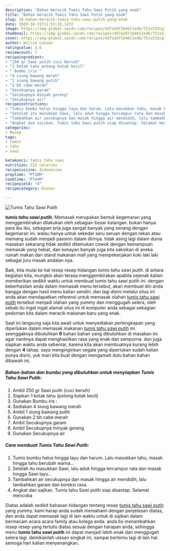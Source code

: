 ```yaml
---
description: "Bahan meracik Tumis Tahu Sawi Putih yang enak"
title: "Bahan meracik Tumis Tahu Sawi Putih yang enak"
slug: 18-bahan-meracik-tumis-tahu-sawi-putih-yang-enak
date: 2020-10-31T11:53:15.137Z
image: https://img-global.cpcdn.com/recipes/4d7a26f1b4611ed6/751x532cq70/tumis-tahu-sawi-putih-foto-resep-utama.jpg
thumbnail: https://img-global.cpcdn.com/recipes/4d7a26f1b4611ed6/751x532cq70/tumis-tahu-sawi-putih-foto-resep-utama.jpg
cover: https://img-global.cpcdn.com/recipes/4d7a26f1b4611ed6/751x532cq70/tumis-tahu-sawi-putih-foto-resep-utama.jpg
author: Willie Cannon
ratingvalue: 3.6
reviewcount: 7
recipeingredient:
- "250 gr Sawi putih cuci bersih"
- "1 kotak tahu potong kotak kecil"
- " Bumbu iris "
- "4 siung bawang merah"
- "1 siung bawang putih"
- "2 bh cabe merah"
- "Secukupnya garam"
- "Secukupnya minyak goreng"
- "Secukupnya air"
recipeinstructions:
- "Tumis bumbu halus hingga layu dan harum. Lalu masukkan tahu, masak hingga tahu berubah warna..."
- "Setelah itu masukkan Sawi, lalu aduk hingga tercampur rata dan masak hingga Sawi layu.."
- "Tambahkan air secukupnya dan masak hingga air mendidih, lalu tambahkan garam dan koreksi rasa."
- "Angkat dan sajikan. Tumis tahu Sawi putih siap disantap. Selamat mencoba"
categories:
- Resep
tags:
- tumis
- tahu
- sawi

katakunci: tumis tahu sawi 
nutrition: 223 calories
recipecuisine: Indonesian
preptime: "PT18M"
cooktime: "PT44M"
recipeyield: "4"
recipecategory: Dinner

---
```



![Tumis Tahu Sawi Putih](https://img-global.cpcdn.com/recipes/4d7a26f1b4611ed6/751x532cq70/tumis-tahu-sawi-putih-foto-resep-utama.jpg)

<b><i>tumis tahu sawi putih</i></b>, Memasak merupakan bentuk kegemaran yang menggembirakan dilakukan oleh sebagian besar kalangan. bukan hanya para ibu ibu, sebagian pria juga sangat banyak yang senang dengan kegemaran ini. walau hanya untuk sekedar seru seruan dengan rekan atau memang sudah menjadi passion dalam dirinya. tidak asing lagi dalam dunia masakan sekarang tidak sedikit ditemukan cowok dengan kemampuan memasak yang hebat, dan lumayan banyak juga kita saksikan di aneka rumah makan dan stand makanan mall yang mempekerjakan koki laki laki sebagai juru masak andalan nya.

Baik, kita mulai ke hal resep resep hidangan <i>tumis tahu sawi putih</i>. di antara kegiatan kita, mungkin akan terasa menggembirakan apabila sejenak kalian memberikan sedikit waktu untuk membuat tumis tahu sawi putih ini. dengan keberhasilan anda dalam memasak menu tersebut, akan membuat diri anda bangga dengan hasil menu kalian sendiri. dan lagi disini melalui situs ini anda akan mendapatkan referensi untuk memasak olahan <u>tumis tahu sawi putih</u> tersebut menjadi olahan yang yummy dan menggugah selera, oleh sebab itu ingat ingat alamat situs ini di komputer anda sebagai sebagian pedoman kita dalam meracik makanan baru yang enak.




Saat ini langsung saja kita awali untuk menyediakan perlengkapan yang diperlukan dalam memasak makanan <u><i>tumis tahu sawi putih</i></u> ini. seenggaknya dibutuhkan <b>9</b> bahan bahan yang dibutuhkan di masakan ini. agar nantinya dapat menghasilkan rasa yang enak dan sempurna. dan juga siapkan waktu anda sebentar, karena kita akan membuatnya kurang lebih dengan <b>4</b> tahap. saya menginginkan segala yang diperlukan sudah kalian punya disini, yuk mari kita buat dengan mengamati dulu bahan bahan dibawah ini.

<!--inarticleads1-->

##### Bahan-bahan dan bumbu yang dibutuhkan untuk menyiapkan Tumis Tahu Sawi Putih:

1. Ambil 250 gr Sawi putih (cuci bersih)
1. Siapkan 1 kotak tahu (potong kotak kecil)
1. Gunakan  Bumbu iris :
1. Sediakan 4 siung bawang merah
1. Ambil 1 siung bawang putih
1. Gunakan 2 bh cabe merah
1. Ambil Secukupnya garam
1. Ambil Secukupnya minyak goreng
1. Gunakan Secukupnya air




<!--inarticleads2-->

##### Cara membuat Tumis Tahu Sawi Putih:

1. Tumis bumbu halus hingga layu dan harum. Lalu masukkan tahu, masak hingga tahu berubah warna...
1. Setelah itu masukkan Sawi, lalu aduk hingga tercampur rata dan masak hingga Sawi layu..
1. Tambahkan air secukupnya dan masak hingga air mendidih, lalu tambahkan garam dan koreksi rasa.
1. Angkat dan sajikan. Tumis tahu Sawi putih siap disantap. Selamat mencoba




Diatas adalah sedikit bahasan hidangan tentang resep <u>tumis tahu sawi putih</u> yang yummy. kami harap anda sudah memahami dengan penjelasan diatas, dan anda dapat memasak lagi di lain waktu untuk di sajikan dalam bermacam acara acara family atau kolega anda. anda bs menambahkan resep resep yang tertulis diatas sesuai dengan harapan anda, sehingga menu <b>tumis tahu sawi putih</b> ini dapat menjadi lebih enak dan menggugah selera lagi. demikianlah ulasan singkat ini, sampai bertemu lagi di lain hal. semoga hari kalian menyenangkan.
